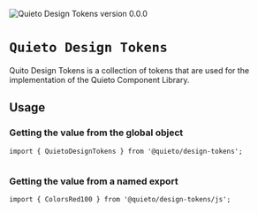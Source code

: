 ![Quieto Design Tokens version 0.0.0](./lib/assets/images/README.png)

# `Quieto Design Tokens`

Quito Design Tokens is a collection of tokens that are used for the implementation of the Quieto Component Library.

## Usage

### Getting the value from the global object

```
import { QuietoDesignTokens } from '@quieto/design-tokens';


```

### Getting the value from a named export

```
import { ColorsRed100 } from '@quieto/design-tokens/js';


```
